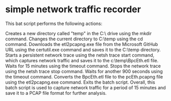 # simple network traffic recorder 
This bat script performs the following actions:

Creates a new directory called "temp" in the C:\ drive using the mkdir command.
Changes the current directory to C:\temp using the cd command.
Downloads the etl2pcapng.exe file from the Microsoft GitHub URL using the certutil.exe command and saves it to the C:\temp directory.
Starts a persistent network trace using the netsh trace start command, which captures network traffic and saves it to the c:\temp\BpcEth.etl file.
Waits for 15 minutes using the timeout command.
Stops the network trace using the netsh trace stop command.
Waits for another 900 seconds using the timeout command.
Converts the BpcEth.etl file to the pcEth.pcapng file using the etl2pcapng.exe command.
Exits the batch script.
Overall, this batch script is used to capture network traffic for a period of 15 minutes and save it to a PCAP file format for further analysis.
